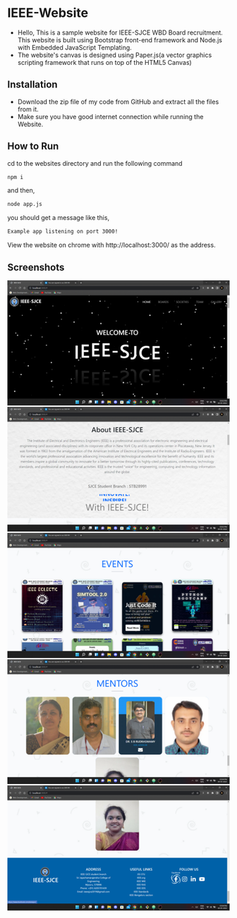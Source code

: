 # IEEE-Website

* Hello, This is a sample website for IEEE-SJCE WBD Board recruitment.
This website is built using Bootstrap front-end framework and Node.js with Embedded JavaScript Templating.
* The website's canvas is designed using Paper.js(a vector graphics scripting framework that runs on top of the HTML5 Canvas)

## Installation

* Download the zip file of my code from GitHub and extract all the files from it.
* Make sure you have good internet connection while running the Website.

## How to Run

cd to the websites directory and run the following command
```bash
npm i
```
and then,
```bash
node app.js
```
you should get a message like this,
```bash
Example app listening on port 3000!
```
View the website on chrome with http://localhost:3000/ as the address.

## Screenshots

![ScreenShot](/Screenshots/Screenshot1.png)
![ScreenShot](/Screenshots/Screenshot2.png)
![ScreenShot](/Screenshots/Screenshot3.png)
![ScreenShot](/Screenshots/Screenshot4.png)
![ScreenShot](/Screenshots/Screenshot5.png)
